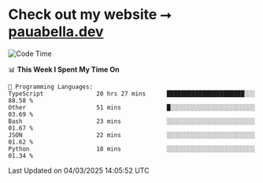 # Check out my website ⭢ [pauabella.dev](https://pauabella.dev)

<!--START_SECTION:waka-->
![Code Time](http://img.shields.io/badge/Code%20Time-4%2C149%20hrs%2022%20mins-blue)

📊 **This Week I Spent My Time On** 

```text
💬 Programming Languages: 
TypeScript               20 hrs 27 mins      ██████████████████████░░░   88.58 % 
Other                    51 mins             █░░░░░░░░░░░░░░░░░░░░░░░░   03.69 % 
Bash                     23 mins             ░░░░░░░░░░░░░░░░░░░░░░░░░   01.67 % 
JSON                     22 mins             ░░░░░░░░░░░░░░░░░░░░░░░░░   01.62 % 
Python                   18 mins             ░░░░░░░░░░░░░░░░░░░░░░░░░   01.34 % 
```


 Last Updated on 04/03/2025 14:05:52 UTC
<!--END_SECTION:waka-->
